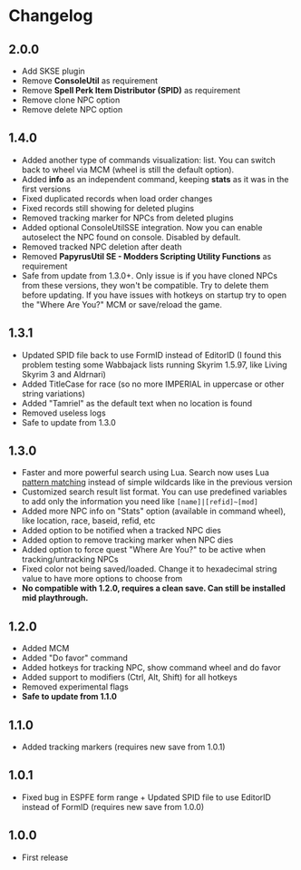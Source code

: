 # Changelog

## 2.0.0

- Add SKSE plugin
- Remove **ConsoleUtil** as requirement
- Remove **Spell Perk Item Distributor (SPID)** as requirement
- Remove clone NPC option
- Remove delete NPC option

## 1.4.0

- Added another type of commands visualization: list. You can switch back to wheel via MCM (wheel is still the default option).
- Added **info** as an independent command, keeping **stats** as it was in the first versions
- Fixed duplicated records when load order changes
- Fixed records still showing for deleted plugins
- Removed tracking marker for NPCs from deleted plugins
- Added optional ConsoleUtilSSE integration. Now you can enable autoselect the NPC found on console. Disabled by default.
- Removed tracked NPC deletion after death
- Removed **PapyrusUtil SE - Modders Scripting Utility Functions** as requirement
- Safe from update from 1.3.0+. Only issue is if you have cloned NPCs from these versions, they won't be compatible. Try to delete them before updating. If you have issues with hotkeys on startup try to open the "Where Are You?" MCM or save/reload the game.

## 1.3.1

- Updated SPID file back to use FormID instead of EditorID (I found this problem testing some Wabbajack lists running Skyrim 1.5.97, like Living Skyrim 3 and Aldrnari)
- Added TitleCase for race (so no more IMPERIAL in uppercase or other string variations)
- Added "Tamriel" as the default text when no location is found
- Removed useless logs
- Safe to update from 1.3.0

## 1.3.0

- Faster and more powerful search using Lua. Search now uses Lua [pattern matching](https://www.lua.org/manual/5.1/manual.html#5.4.1) instead of simple wildcards like in the previous version
- Customized search result list format. You can use predefined variables to add only the information you need like `[name]|[refid]~[mod]`
- Added more NPC info on "Stats" option (available in command wheel), like location, race, baseid, refid, etc
- Added option to be notified when a tracked NPC dies
- Added option to remove tracking marker when NPC dies
- Added option to force quest "Where Are You?" to be active when tracking/untracking NPCs
- Fixed color not being saved/loaded. Change it to hexadecimal string value to have more options to choose from
- **No compatible with 1.2.0, requires a clean save. Can still be installed mid playthrough.**

## 1.2.0

- Added MCM
- Added "Do favor" command
- Added hotkeys for tracking NPC, show command wheel and do favor
- Added support to modifiers (Ctrl, Alt, Shift) for all hotkeys
- Removed experimental flags
- **Safe to update from 1.1.0**

## 1.1.0

- Added tracking markers (requires new save from 1.0.1)

## 1.0.1

- Fixed bug in ESPFE form range + Updated SPID file to use EditorID instead of FormID (requires new save from 1.0.0)

## 1.0.0

- First release
